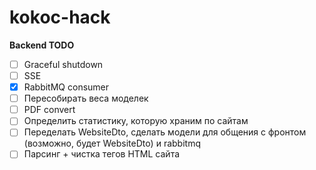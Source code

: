 # kokoc-hack

**Backend TODO**
- [ ] Graceful shutdown
- [ ] SSE
- [X] RabbitMQ consumer
- [ ] Пересобирать веса моделек
- [ ] PDF convert
- [ ] Определить статистику, которую храним по сайтам
- [ ] Переделать WebsiteDto, сделать модели для общения с фронтом (возможно, будет WebsiteDto) и rabbitmq
- [ ] Парсинг + чистка тегов HTML сайта